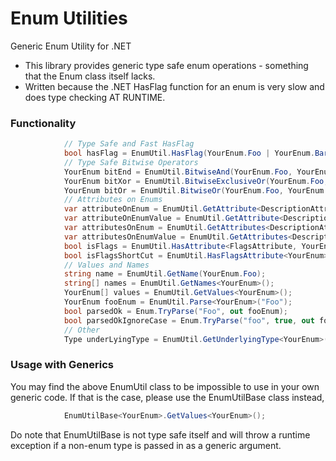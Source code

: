 # Enum Utilities
Generic Enum Utility for .NET

- This library provides generic type safe enum operations - something that the Enum class itself lacks.
- Written because the .NET HasFlag function for an enum is very slow and does type checking AT RUNTIME.

### Functionality
```csharp
            // Type Safe and Fast HasFlag
            bool hasFlag = EnumUtil.HasFlag(YourEnum.Foo | YourEnum.Bar, YourEnum.Foo);
            // Type Safe Bitwise Operators
            YourEnum bitEnd = EnumUtil.BitwiseAnd(YourEnum.Foo, YourEnum.Bar);
            YourEnum bitXor = EnumUtil.BitwiseExclusiveOr(YourEnum.Foo, YourEnum.Bar);
            YourEnum bitOr = EnumUtil.BitwiseOr(YourEnum.Foo, YourEnum.Bar);
            // Attributes on Enums
            var attributeOnEnum = EnumUtil.GetAttribute<DescriptionAttribute, YourEnum>();
            var attributeOnEnumValue = EnumUtil.GetAttribute<DescriptionAttribute, YourEnum>(YourEnum.Foo);
            var attributesOnEnum = EnumUtil.GetAttributes<DescriptionAttribute, YourEnum>();
            var attributesOnEnumValue = EnumUtil.GetAttributes<DescriptionAttribute, YourEnum>(YourEnum.Foo);
            bool isFlags = EnumUtil.HasAttribute<FlagsAttribute, YourEnum>();
            bool isFlagsShortCut = EnumUtil.HasFlagsAttribute<YourEnum>();
            // Values and Names
            string name = EnumUtil.GetName(YourEnum.Foo);
            string[] names = EnumUtil.GetNames<YourEnum>();
            YourEnum[] values = EnumUtil.GetValues<YourEnum>();
            YourEnum fooEnum = EnumUtil.Parse<YourEnum>("Foo");
            bool parsedOk = Enum.TryParse("Foo", out fooEnum);
            bool parsedOkIgnoreCase = Enum.TryParse("foo", true, out fooEnum);
            // Other
            Type underLyingType = EnumUtil.GetUnderlyingType<YourEnum>();
```
### Usage with Generics
You may find the above EnumUtil class to be impossible to use in your own generic code.
If that is the case, please use the EnumUtilBase class instead,
```csharp
            EnumUtilBase<YourEnum>.GetValues<YourEnum>();
```
Do note that EnumUtilBase is not type safe itself and will throw a runtime exception if a non-enum type is passed in as a generic argument.
